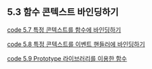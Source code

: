 ## 5.3 함수 콘텍스트 바인딩하기

[code 5.7 특정 콘텍스트를 함수에 바인딩하기][5.7]

[code 5.8 특정 콘텍스트를 이벤트 핸들러에 바인딩하기][5.8]

[code 5.9 Prototype 라이브러리를 이용한 함수][5.9]

[5.7]: /src/ch5/5.7.html
[5.8]: /src/ch5/5.8.html
[5.9]: /src/ch5/5.9.html
